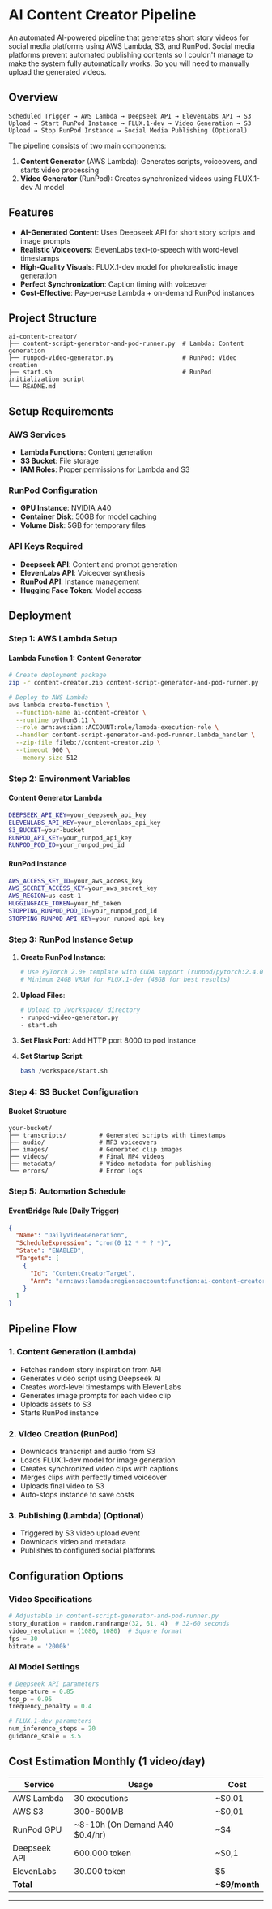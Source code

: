 # AI Content Creator Pipeline

An automated AI-powered pipeline that generates short story videos for social media platforms using AWS Lambda, S3, and RunPod.
Social media platforms prevent automated publishing contents so I couldn't manage to make the system fully automatically works. So you will need to manually upload the generated videos.

## Overview

```
Scheduled Trigger → AWS Lambda → Deepseek API → ElevenLabs API → S3 Upload → Start RunPod Instance → FLUX.1-dev → Video Generation → S3 Upload → Stop RunPod Instance → Social Media Publishing (Optional)
```

The pipeline consists of two main components:

1. **Content Generator** (AWS Lambda): Generates scripts, voiceovers, and starts video processing
2. **Video Generator** (RunPod): Creates synchronized videos using FLUX.1-dev AI model

## Features

- **AI-Generated Content**: Uses Deepseek API for short story scripts and image prompts
- **Realistic Voiceovers**: ElevenLabs text-to-speech with word-level timestamps
- **High-Quality Visuals**: FLUX.1-dev model for photorealistic image generation
- **Perfect Synchronization**: Caption timing with voiceover
- **Cost-Effective**: Pay-per-use Lambda + on-demand RunPod instances

## Project Structure

```
ai-content-creator/
├── content-script-generator-and-pod-runner.py  # Lambda: Content generation
├── runpod-video-generator.py                   # RunPod: Video creation
├── start.sh                                    # RunPod initialization script
└── README.md
```

## Setup Requirements

### AWS Services
- **Lambda Functions**: Content generation
- **S3 Bucket**: File storage
- **IAM Roles**: Proper permissions for Lambda and S3

### RunPod Configuration
- **GPU Instance**: NVIDIA A40
- **Container Disk**: 50GB for model caching
- **Volume Disk**: 5GB for temporary files

### API Keys Required
- **Deepseek API**: Content and prompt generation
- **ElevenLabs API**: Voiceover synthesis
- **RunPod API**: Instance management
- **Hugging Face Token**: Model access

## Deployment

### Step 1: AWS Lambda Setup

#### Lambda Function 1: Content Generator
```bash
# Create deployment package
zip -r content-creator.zip content-script-generator-and-pod-runner.py

# Deploy to AWS Lambda
aws lambda create-function \
  --function-name ai-content-creator \
  --runtime python3.11 \
  --role arn:aws:iam::ACCOUNT:role/lambda-execution-role \
  --handler content-script-generator-and-pod-runner.lambda_handler \
  --zip-file fileb://content-creator.zip \
  --timeout 900 \
  --memory-size 512
```

### Step 2: Environment Variables

#### Content Generator Lambda
```bash
DEEPSEEK_API_KEY=your_deepseek_api_key
ELEVENLABS_API_KEY=your_elevenlabs_api_key
S3_BUCKET=your-bucket
RUNPOD_API_KEY=your_runpod_api_key
RUNPOD_POD_ID=your_runpod_pod_id
```

#### RunPod Instance
```bash
AWS_ACCESS_KEY_ID=your_aws_access_key
AWS_SECRET_ACCESS_KEY=your_aws_secret_key
AWS_REGION=us-east-1
HUGGINGFACE_TOKEN=your_hf_token
STOPPING_RUNPOD_POD_ID=your_runpod_pod_id
STOPPING_RUNPOD_API_KEY=your_runpod_api_key
```

### Step 3: RunPod Instance Setup

1. **Create RunPod Instance**:
   ```bash
   # Use PyTorch 2.0+ template with CUDA support (runpod/pytorch:2.4.0-py3.11-cuda12.4.1-devel-ubuntu22.04)
   # Minimum 24GB VRAM for FLUX.1-dev (48GB for best results)
   ```

2. **Upload Files**:
   ```bash
   # Upload to /workspace/ directory
   - runpod-video-generator.py
   - start.sh
   ```
3. **Set Flask Port**:
   Add HTTP port 8000 to pod instance

4. **Set Startup Script**:
   ```bash
   bash /workspace/start.sh
   ```

### Step 4: S3 Bucket Configuration

#### Bucket Structure
```
your-bucket/
├── transcripts/         # Generated scripts with timestamps
├── audio/               # MP3 voiceovers
├── images/              # Generated clip images
├── videos/              # Final MP4 videos
├── metadata/            # Video metadata for publishing
└── errors/              # Error logs
```

### Step 5: Automation Schedule

#### EventBridge Rule (Daily Trigger)
```json
{
  "Name": "DailyVideoGeneration",
  "ScheduleExpression": "cron(0 12 * * ? *)",
  "State": "ENABLED",
  "Targets": [
    {
      "Id": "ContentCreatorTarget",
      "Arn": "arn:aws:lambda:region:account:function:ai-content-creator"
    }
  ]
}
```

## Pipeline Flow

### 1. Content Generation (Lambda)
- Fetches random story inspiration from API
- Generates video script using Deepseek AI
- Creates word-level timestamps with ElevenLabs
- Generates image prompts for each video clip
- Uploads assets to S3
- Starts RunPod instance

### 2. Video Creation (RunPod)
- Downloads transcript and audio from S3
- Loads FLUX.1-dev model for image generation
- Creates synchronized video clips with captions
- Merges clips with perfectly timed voiceover
- Uploads final video to S3
- Auto-stops instance to save costs

### 3. Publishing (Lambda) (Optional)
- Triggered by S3 video upload event
- Downloads video and metadata
- Publishes to configured social platforms

## Configuration Options

### Video Specifications
```python
# Adjustable in content-script-generator-and-pod-runner.py
story_duration = random.randrange(32, 61, 4)  # 32-60 seconds
video_resolution = (1080, 1080)  # Square format
fps = 30
bitrate = '2000k'
```

### AI Model Settings
```python
# Deepseek API parameters
temperature = 0.85
top_p = 0.95
frequency_penalty = 0.4

# FLUX.1-dev parameters
num_inference_steps = 20
guidance_scale = 3.5
```

## Cost Estimation Monthly (1 video/day)

| Service | Usage | Cost |
|---------|-------|------|
| AWS Lambda | 30 executions | ~$0.01 |
| AWS S3 | 300-600MB | ~$0,01 |
| RunPod GPU | ~8-10h (On Demand A40 $0.4/hr) | ~$4 | 
| Deepseek API | 600.000 token | ~$0,1 |
| ElevenLabs | 30.000 token | $5 |
| **Total** | | **~$9/month** |

---